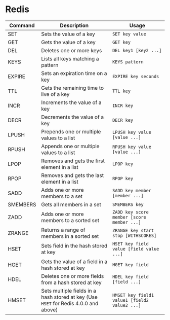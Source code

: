 # Redis

| Command  | Description                                                                         | Usage                                         |
| -------- | ----------------------------------------------------------------------------------- | --------------------------------------------- |
| SET      | Sets the value of a key                                                             | `SET key value`                               |
| GET      | Gets the value of a key                                                             | `GET key`                                     |
| DEL      | Deletes one or more keys                                                            | `DEL key1 [key2 ...]`                         |
| KEYS     | Lists all keys matching a pattern                                                   | `KEYS pattern`                                |
| EXPIRE   | Sets an expiration time on a key                                                    | `EXPIRE key seconds`                          |
| TTL      | Gets the remaining time to live of a key                                            | `TTL key`                                     |
| INCR     | Increments the value of a key                                                       | `INCR key`                                    |
| DECR     | Decrements the value of a key                                                       | `DECR key`                                    |
| LPUSH    | Prepends one or multiple values to a list                                           | `LPUSH key value [value ...]`                 |
| RPUSH    | Appends one or multiple values to a list                                            | `RPUSH key value [value ...]`                 |
| LPOP     | Removes and gets the first element in a list                                        | `LPOP key`                                    |
| RPOP     | Removes and gets the last element in a list                                         | `RPOP key`                                    |
| SADD     | Adds one or more members to a set                                                   | `SADD key member [member ...]`                |
| SMEMBERS | Gets all members in a set                                                           | `SMEMBERS key`                                |
| ZADD     | Adds one or more members to a sorted set                                            | `ZADD key score member [score member ...]`    |
| ZRANGE   | Returns a range of members in a sorted set                                          | `ZRANGE key start stop [WITHSCORES]`          |
| HSET     | Sets field in the hash stored at key                                                | `HSET key field value [field value ...]`      |
| HGET     | Gets the value of a field in a hash stored at key                                   | `HGET key field`                              |
| HDEL     | Deletes one or more fields from a hash stored at key                                | `HDEL key field [field ...]`                  |
| HMSET    | Sets multiple fields in a hash stored at key (Use `HSET` for Redis 4.0.0 and above) | `HMSET key field1 value1 [field2 value2 ...]` |
